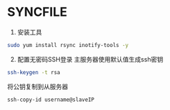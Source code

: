 # SYNCFILE
1. 安装工具
```sh
sudo yum install rsync inotify-tools -y
```
2. 配置无密码SSH登录
主服务器使用默认值生成ssh密钥
```sh
ssh-keygen -t rsa
```
将公钥复制到从服务器
```sh
ssh-copy-id username@slaveIP
```

